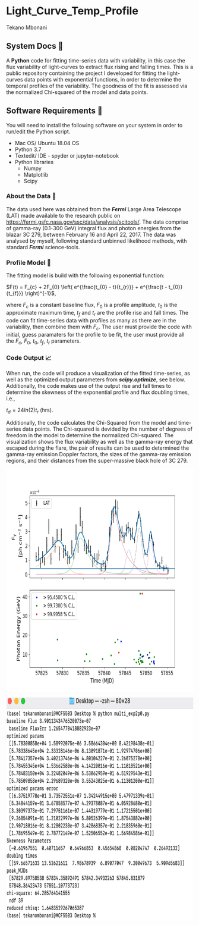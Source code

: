 # Light_Curve_Temp_Profile

Tekano Mbonani

## System Docs 📃
A **Python** code for fitting time-series data with variability, in this case the flux variability of light-curves to extract flux rising and falling times. 
This is a public repository containing the project I developed for fitting the light-curves data points with exponential functions, in order to determine the temporal profiles of the variability. The goodness of the fit is assessed via the normalized Chi-squared of the model and data points.

## Software Requirements 🔌
You will need to install the following software on your system in order to run/edit the Python script.
* Mac OS/ Ubuntu 18.04 OS
* Python 3.7
* Textedit/ IDE - spyder or jupyter-notebook
* Python libraries
  * Numpy
  * Matplotlib
  * Scipy
  

### About the Data 💾 
The data used here was obtained from the ***Fermi*** Large Area Telescope (LAT) made available to the research public on https://fermi.gsfc.nasa.gov/ssc/data/analysis/scitools/. The data comprise of gamma-ray (0.1-300 GeV) integral flux and photon energies from the blazar 3C 279, between February 16 and April 22, 2017. The data was analysed by myself, following standard unbinned likelihood methods, with standard ***Fermi*** science-tools.

### Profile Model 🧮
The fitting model is build with the following exponential function:

$F(t) = F_{c} + 2F_{0} \left( e^{\frac{t_{0} - t}{t_{r}}} +  e^{\frac{t - t_{0}}{t_{f}}} \right)^{-1}$,

where $F_{c}$ is a constant baseline flux, $F_{0}$ is a profile amplitude, $t_{0}$ is the approximate maximum time, $t_{f}$ and $t_{r}$ are the profile rise and fall times. The code can fit time-series data with profiles as many as there are in the variability, then combine them with $F_{c}$. The user must provide the code with initial, guess paramaters for the profile to be fit, the user must provide all the $F_{c}$, $F_{0}$, $t_{0}$, $t_{f}$, $t_{r}$ parameters.

### Code Output 📈 
When run, the code will produce a visualization of the fitted time-series, as well as the optimized output parameters from ***scipy.optimize***, see below. Additionally, the code makes use of the output rise and fall times to determine the skewness of the exponential profile and flux doubling times, i.e.,

$t_{d} = 24ln(2)t_{r}$ (hrs).

Additionally, the code calculates the Chi-Squared from the model and time-series data points. The Chi-squared is devided by the number of degrees of freedom in the model to determine the normalized Chi-squared. The visualization shows the flux variability as well as the gamma-ray energy that escaped during the flare, the pair of results can be used to determined the gamma-ray emission Doppler factors, the sizes of the gamma-ray emission regions, and their distances from the super-massive black hole of 3C 279.

<p align="center">
  <img align="center" width="700" height="600" src="https://github.com/T3kan0/Light_Curve_Temp_Profile/blob/main/3C279_Temp_Prof.png">
</p>

<p align="center">
  <img align="center" width="700" height="600" src="https://github.com/T3kan0/Light_Curve_Temp_Profile/blob/main/Opt_params.png">
</p>
